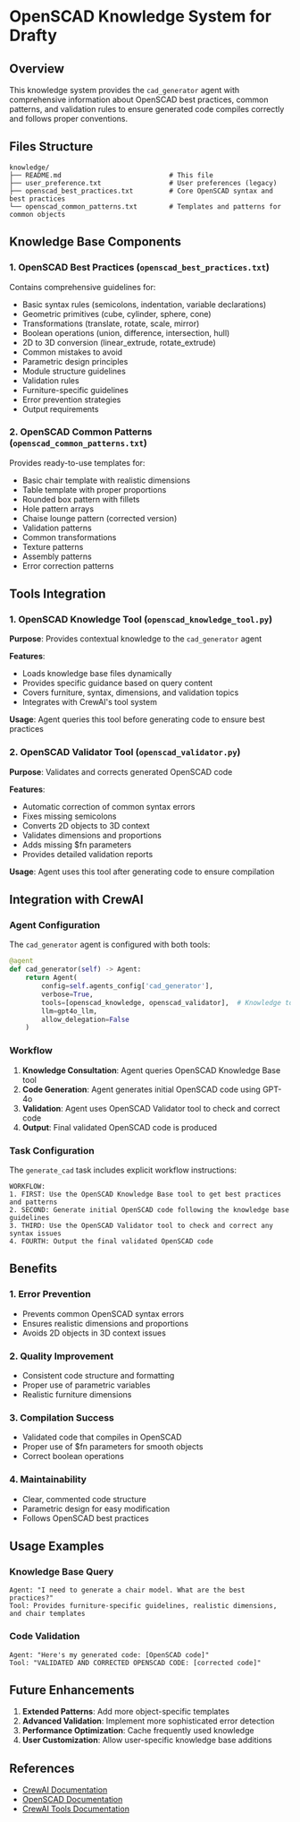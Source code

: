 # OpenSCAD Knowledge System for Drafty

## Overview

This knowledge system provides the `cad_generator` agent with comprehensive information about OpenSCAD best practices, common patterns, and validation rules to ensure generated code compiles correctly and follows proper conventions.

## Files Structure

```
knowledge/
├── README.md                           # This file
├── user_preference.txt                 # User preferences (legacy)
├── openscad_best_practices.txt         # Core OpenSCAD syntax and best practices
└── openscad_common_patterns.txt        # Templates and patterns for common objects
```

## Knowledge Base Components

### 1. OpenSCAD Best Practices (`openscad_best_practices.txt`)

Contains comprehensive guidelines for:
- Basic syntax rules (semicolons, indentation, variable declarations)
- Geometric primitives (cube, cylinder, sphere, cone)
- Transformations (translate, rotate, scale, mirror)
- Boolean operations (union, difference, intersection, hull)
- 2D to 3D conversion (linear_extrude, rotate_extrude)
- Common mistakes to avoid
- Parametric design principles
- Module structure guidelines
- Validation rules
- Furniture-specific guidelines
- Error prevention strategies
- Output requirements

### 2. OpenSCAD Common Patterns (`openscad_common_patterns.txt`)

Provides ready-to-use templates for:
- Basic chair template with realistic dimensions
- Table template with proper proportions
- Rounded box pattern with fillets
- Hole pattern arrays
- Chaise lounge pattern (corrected version)
- Validation patterns
- Common transformations
- Texture patterns
- Assembly patterns
- Error correction patterns

## Tools Integration

### 1. OpenSCAD Knowledge Tool (`openscad_knowledge_tool.py`)

**Purpose**: Provides contextual knowledge to the `cad_generator` agent

**Features**:
- Loads knowledge base files dynamically
- Provides specific guidance based on query content
- Covers furniture, syntax, dimensions, and validation topics
- Integrates with CrewAI's tool system

**Usage**: Agent queries this tool before generating code to ensure best practices

### 2. OpenSCAD Validator Tool (`openscad_validator.py`)

**Purpose**: Validates and corrects generated OpenSCAD code

**Features**:
- Automatic correction of common syntax errors
- Fixes missing semicolons
- Converts 2D objects to 3D context
- Validates dimensions and proportions
- Adds missing $fn parameters
- Provides detailed validation reports

**Usage**: Agent uses this tool after generating code to ensure compilation

## Integration with CrewAI

### Agent Configuration

The `cad_generator` agent is configured with both tools:

```python
@agent
def cad_generator(self) -> Agent:
    return Agent(
        config=self.agents_config['cad_generator'],
        verbose=True,
        tools=[openscad_knowledge, openscad_validator],  # Knowledge tools
        llm=gpt4o_llm,
        allow_delegation=False
    )
```

### Workflow

1. **Knowledge Consultation**: Agent queries OpenSCAD Knowledge Base tool
2. **Code Generation**: Agent generates initial OpenSCAD code using GPT-4o
3. **Validation**: Agent uses OpenSCAD Validator tool to check and correct code
4. **Output**: Final validated OpenSCAD code is produced

### Task Configuration

The `generate_cad` task includes explicit workflow instructions:

```
WORKFLOW:
1. FIRST: Use the OpenSCAD Knowledge Base tool to get best practices and patterns
2. SECOND: Generate initial OpenSCAD code following the knowledge base guidelines
3. THIRD: Use the OpenSCAD Validator tool to check and correct any syntax issues
4. FOURTH: Output the final validated OpenSCAD code
```

## Benefits

### 1. Error Prevention
- Prevents common OpenSCAD syntax errors
- Ensures realistic dimensions and proportions
- Avoids 2D objects in 3D context issues

### 2. Quality Improvement
- Consistent code structure and formatting
- Proper use of parametric variables
- Realistic furniture dimensions

### 3. Compilation Success
- Validated code that compiles in OpenSCAD
- Proper use of $fn parameters for smooth objects
- Correct boolean operations

### 4. Maintainability
- Clear, commented code structure
- Parametric design for easy modification
- Follows OpenSCAD best practices

## Usage Examples

### Knowledge Base Query
```
Agent: "I need to generate a chair model. What are the best practices?"
Tool: Provides furniture-specific guidelines, realistic dimensions, and chair templates
```

### Code Validation
```
Agent: "Here's my generated code: [OpenSCAD code]"
Tool: "VALIDATED AND CORRECTED OPENSCAD CODE: [corrected code]"
```

## Future Enhancements

1. **Extended Patterns**: Add more object-specific templates
2. **Advanced Validation**: Implement more sophisticated error detection
3. **Performance Optimization**: Cache frequently used knowledge
4. **User Customization**: Allow user-specific knowledge base additions

## References

- [CrewAI Documentation](https://docs.crewai.com/en/concepts/knowledge)
- [OpenSCAD Documentation](https://openscad.org/documentation.html)
- [CrewAI Tools Documentation](https://docs.crewai.com/en/tools/overview) 